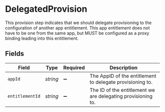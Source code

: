# DelegatedProvision

 This provision step indicates that we should delegate provisioning to the configuration of another app entitlement. This app entitlement does not have to be one from the same app, but MUST be configured as a proxy binding leading into this entitlement.



## Fields

| Field                                                          | Type                                                           | Required                                                       | Description                                                    |
| -------------------------------------------------------------- | -------------------------------------------------------------- | -------------------------------------------------------------- | -------------------------------------------------------------- |
| `appId`                                                        | *string*                                                       | :heavy_minus_sign:                                             |  The AppID of the entitlement to delegate provisioning to.<br/> |
| `entitlementId`                                                | *string*                                                       | :heavy_minus_sign:                                             |  The ID of the entitlement we are delegating provisioning to.<br/> |